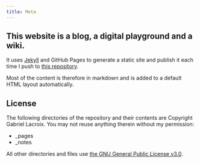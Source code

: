 ```yaml
---
title: Meta
---
```


## This website is a blog, a digital playground and a wiki.

It uses [Jekyll](https://github.com/jekyll/jekyll) and GitHub Pages to generate a static site and publish it each time I push to [this repository](https://github.com/Gadiguibou/gadiguibou.github.io).

Most of the content is therefore in markdown and is added to a default HTML layout automatically.

## License

The following directories of the repository and their contents are Copyright Gabriel Lacroix. You may not reuse anything therein without my permission:

- _pages
- _notes

All other directories and files use [the GNU General Public License v3.0](https://www.gnu.org/licenses/gpl-3.0.en.html). 
